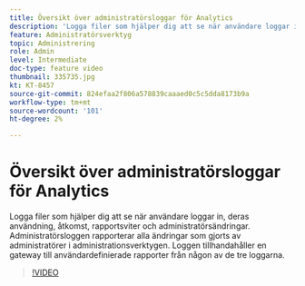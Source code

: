 ```yaml
---
title: Översikt över administratörsloggar för Analytics
description: 'Logga filer som hjälper dig att se när användare loggar in, deras användning, åtkomst, rapportsviter och administratörsändringar. Administratörsloggen rapporterar alla ändringar som gjorts av administratörer i administrationsverktygen. Loggen tillhandahåller en gateway till användardefinierade rapporter från någon av de tre loggarna. '
feature: Administratörsverktyg
topic: Administrering
role: Admin
level: Intermediate
doc-type: feature video
thumbnail: 335735.jpg
kt: KT-8457
source-git-commit: 824efaa2f806a578839caaaed0c5c5dda8173b9a
workflow-type: tm+mt
source-wordcount: '101'
ht-degree: 2%

---
```



# Översikt över administratörsloggar för Analytics

Logga filer som hjälper dig att se när användare loggar in, deras användning, åtkomst, rapportsviter och administratörsändringar. Administratörsloggen rapporterar alla ändringar som gjorts av administratörer i administrationsverktygen. Loggen tillhandahåller en gateway till användardefinierade rapporter från någon av de tre loggarna.


>[!VIDEO](https://video.tv.adobe.com/v/335735/?quality=12&learn=on)